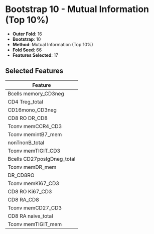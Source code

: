 # Bootstrap 10 - Mutual Information (Top 10%)

- **Outer Fold**: 16
- **Bootstrap**: 10
- **Method**: Mutual Information (Top 10%)
- **Fold Seed**: 66
- **Features Selected**: 17

## Selected Features

| Feature |
|---------|
| Bcells memory_CD3neg |
| CD4 Treg_total |
| CD16mono_CD3neg |
| CD8 RO DR_CD8 |
| Tconv memCCR4_CD3 |
| Tconv memintB7_mem |
| nonTnonB_total |
| Tconv memTIGIT_CD3 |
| Bcells CD27posIgDneg_total |
| Tconv memDR_mem |
| DR_CD8RO |
| Tconv memKi67_CD3 |
| CD8  RO Ki67_CD3 |
| CD8 RA_CD8 |
| Tconv memCD27_CD3 |
| CD8 RA naive_total |
| Tconv memTIGIT_mem |
